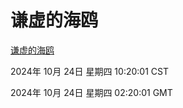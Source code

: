 # 谦虚的海鸥
[谦虚的海鸥](http://219.139.199.238:56308/qxdho/course/base/hotlink/index.php)

2024年 10月 24日 星期四 10:20:01 CST

2024年 10月 24日 星期四 02:20:01 GMT
